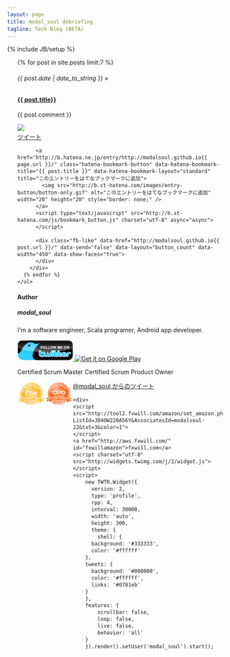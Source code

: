 ```yaml
---
layout: page
title: modal_soul debriefing
tagline: Tech Blog (BETA)
---
```

{% include JB/setup %}
<div class="row-fluid">
  <div class="span9">
    <ul class="posts">
      {% for post in site.posts limit:7 %} 
        <h6> <span>{{ post.date | date_to_string }}</span>&nbsp;&raquo;&nbsp;</h6>
        <h4><a href="{{ post.url }}">{{ post.title}}</a></h4>
        <p>{{ post.comment }}</p>
        <a href="{{ post.url}}">
    	  <img src='http://capture.heartrails.com/320x180/cool/shorten?{{BASE_PATH}}{{ post.url }}'>
        </a>
        <div id="right">
          <a href="https://twitter.com/share" class="twitter-share-button" data-url="http://modalsoul.github.io{{ post.url }}/" data-via="modal_soul" data-lang="ja">ツイート</a>
          <script>!function(d,s,id){var js,fjs=d.getElementsByTagName(s)[0];if(!d.getElementById(id)){js=d.createElement(s);js.id=id;js.src="//platform.twitter.com/widgets.js";fjs.parentNode.insertBefore(js,fjs);}}(document,"script","twitter-wjs");
          </script>
			
          <a href="http://b.hatena.ne.jp/entry/http://modalsoul.github.io{{ page.url }}/" class="hatena-bookmark-button" data-hatena-bookmark-title="{{ post.title }}" data-hatena-bookmark-layout="standard" title="このエントリーをはてなブックマークに追加">
            <img src="http://b.st-hatena.com/images/entry-button/button-only.gif" alt="このエントリーをはてなブックマークに追加" width="20" height="20" style="border: none;" />
          </a>
          <script type="text/javascript" src="http://b.st-hatena.com/js/bookmark_button.js" charset="utf-8" async="async">
          </script>
          
		  <div class="fb-like" data-href="http://modalsoul.github.io{{ post.url }}/" data-send="false" data-layout="button_count" data-width="450" data-show-faces="true">
          </div>
        </div>
      {% endfor %}
    </ul>
  </div>
  <div class="span3">
    <h4>Author</h4>
    <h5>modal_soul</h5>
    <p>I'm a software engineer, Scala programer, Android app developer.</p> 
    <a href="https://twitter.com/modal_soul">
      <img alt="Follow me on Twitter" src="/img/Twitter_lg.png" style="width: 130px;">
    </a>
    <a href="https://play.google.com/store/search?q=pub:modal_soul">
      <img alt="Get it on Google Play"
       src="https://developer.android.com/images/brand/en_generic_rgb_wo_45.png" />
    </a>
    <p>Certified Scrum Master  Certified Scrum Product Owner</p>
    <div style="float:left;">
      <img src="/assets/ScrumMaster_Logo_Seal.png" style="width: 65px; max-width: 100%; height: auto; float: left;" >
      <img src="/assets/Scrum_Product_Owner_Seal.png" style="width: 65px; max-width: 100%; height: auto; float: left;" >
    </div>
    <div>
      <!-- You also need to place a container where you'd like the Coderwall badges to render. -->
      <section class="coderwall" data-coderwall-username="modalsoul" data-coderwall-orientation="vertical"></section>
    </div>
    <a class="twitter-timeline" href="https://twitter.com/modal_soul" data-widget-id="364724609657999360">@modal_soul からのツイート</a>
    <script>!function(d,s,id){var js,fjs=d.getElementsByTagName(s)[0],p=/^http:/.test(d.location)?'http':'https';if(!d.getElementById(id)){js=d.createElement(s);js.id=id;js.src=p+"://platform.twitter.com/widgets.js";fjs.parentNode.insertBefore(js,fjs);}}(document,"script","twitter-wjs");
    </script>

	<div>
    <script src="http://tool2.fxwill.com/amazon/set_amazon.php?ListId=JD4OW220A56Y&AssociatesId=modalsoul-22&txt=3&color=1">
    </script>
    <a href="http://aws.fxwill.com/" id="fxwillamazon">fxwill.com</a>
    <script charset="utf-8" src="http://widgets.twimg.com/j/2/widget.js"></script>
    <script>
		new TWTR.Widget({
		  version: 2,
		  type: 'profile',
		  rpp: 4,
		  interval: 30000,
		  width: 'auto',
		  height: 300,
		  theme: {
		    shell: {
	      background: '#333333',
	      color: '#ffffff'
	    },
	    tweets: {
	      background: '#000000',
	      color: '#ffffff',
	      links: '#0781eb'
	    }
	  	},
	  	features: {
	    	scrollbar: false,
	    	loop: false,
	    	live: false,
	    	behavior: 'all'
	  	}
		}).render().setUser('modal_soul').start();
  </script>
  </div>
  <script type="text/javascript"><!--
		google_ad_client = "ca-pub-8642536258449297";
		/* modalsoul1 */
		google_ad_slot = "8173659218";
		google_ad_width = 160;
		google_ad_height = 600;
		//-->
		</script>
		<script type="text/javascript"
		src="http://pagead2.googlesyndication.com/pagead/show_ads.js">
  </script>
  </div>
</div>
